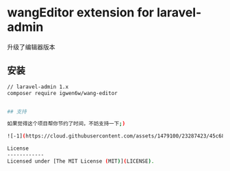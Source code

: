 wangEditor extension for laravel-admin
======

升级了编辑器版本

## 安装

```bash
// laravel-admin 1.x
composer require igwen6w/wang-editor


## 支持

如果觉得这个项目帮你节约了时间，不妨支持一下;)

![-1](https://cloud.githubusercontent.com/assets/1479100/23287423/45c68202-fa78-11e6-8125-3e365101a313.jpg)

License
------------
Licensed under [The MIT License (MIT)](LICENSE).

